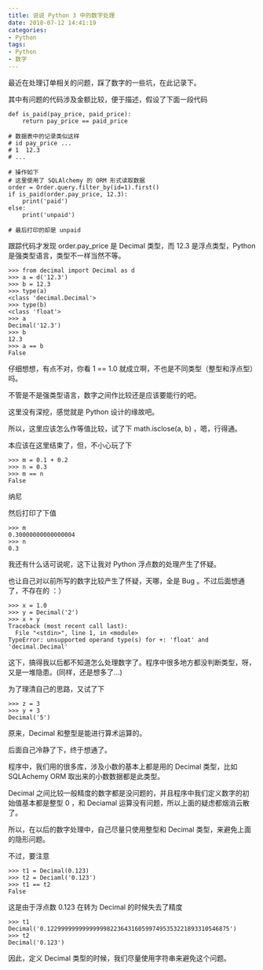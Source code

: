 ```yaml
---
title: 说说 Python 3 中的数字处理
date: 2018-07-12 14:41:19
categories:
- Python
tags:
- Python
- 数字
---
```


最近在处理订单相关的问题，踩了数字的一些坑，在此记录下。

其中有问题的代码涉及金额比较，便于描述，假设了下面一段代码

```
def is_paid(pay_price, paid_price):
	return pay_price == paid_price

# 数据表中的记录类似这样
# id pay_price ...
# 1  12.3
# ...

# 操作如下
# 这里使用了 SQLAlchemy 的 ORM 形式读取数据
order = Order.query.filter_by(id=1).first()
if is_paid(order.pay_price, 12.3):
	print('paid')
else:
	print('unpaid')

# 最后打印的却是 unpaid
```

跟踪代码才发现 order.pay_price 是 Decimal 类型，而 12.3 是浮点类型，Python 是强类型语言，类型不一样当然不等。

```
>>> from decimal import Decimal as d
>>> a = d('12.3')
>>> b = 12.3
>>> type(a)
<class 'decimal.Decimal'>
>>> type(b)
<class 'float'>
>>> a
Decimal('12.3')
>>> b
12.3
>>> a == b
False
```

仔细想想，有点不对，你看 1 == 1.0 就成立啊，不也是不同类型（整型和浮点型）吗。

<!-- more -->

不管是不是强类型语言，数字之间作比较还是应该要能行的吧。

这里没有深挖，感觉就是 Python 设计的缘故吧。

所以，这里应该怎么作等值比较，试了下 math.isclose(a, b) ，嗯，行得通。

本应该在这里结束了，但，不小心玩了下

```
>>> m = 0.1 + 0.2
>>> n = 0.3
>>> m == n
False
```

纳尼

然后打印了下值

```
>>> m
0.30000000000000004
>>> n
0.3
```

我还有什么话可说呢，这下让我对 Python 浮点数的处理产生了怀疑。

也让自己对以前所写的数字比较产生了怀疑，天哪，全是 Bug 。不过后面想通了，不存在的 ：）

```
>>> x = 1.0
>>> y = Decimal('2')
>>> x + y
Traceback (most recent call last):
  File "<stdin>", line 1, in <module>
TypeError: unsupported operand type(s) for +: 'float' and 'decimal.Decimal'
```

这下，搞得我以后都不知道怎么处理数字了。程序中很多地方都没判断类型，呀，又是一堆隐患。(同样，还是想多了...)

为了理清自己的思路，又试了下

```
>>> z = 3
>>> y + 3
Decimal('5')
```

原来，Decimal 和整型是能进行算术运算的。

后面自己冷静了下，终于想通了。

程序中，我们用的很多库，涉及小数的基本上都是用的 Decimal 类型，比如 SQLAchemy ORM 取出来的小数数据都是此类型。

Decimal 之间比较一般精度的数字都是没问题的，并且程序中我们定义数字的初始值基本都是整型 0 ，和 Deciamal 运算没有问题，所以上面的疑虑都烟消云散了。

所以，在以后的数字处理中，自己尽量只使用整型和 Decimal 类型，来避免上面的隐形问题。

不过，要注意

```
>>> t1 = Decimal(0.123)
>>> t2 = Deciaml('0.123')
>>> t1 == t2
False
```

这是由于浮点数 0.123 在转为 Decimal 的时候失去了精度

```
>>> t1
Decimal('0.1229999999999999982236431605997495353221893310546875')
>>> t2
Decimal('0.123')
```

因此，定义 Decimal 类型的时候，我们尽量使用字符串来避免这个问题。
